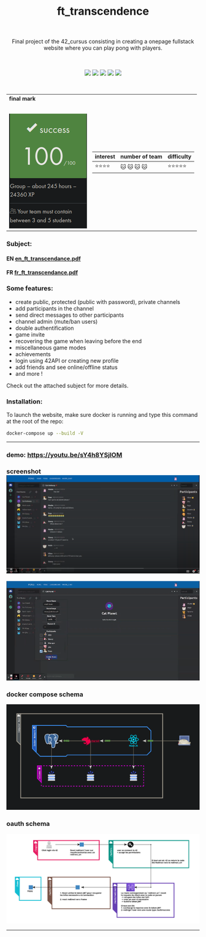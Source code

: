 
<h1 align="center">
   <b font size="15" face="arial" >ft_transcendence<br><br></font></b></h1>
   <p align="center">
    Final project of the 42_cursus consisting in creating a onepage fullstack website where you can play pong with players.  </br></br>
  <br></p>
  <p align="center">
 <img src="https://img.shields.io/badge/TYPESCRIPT-007ACC?style=for-the-badge&logo=typescript&logoColor=white">
 <img src="https://img.shields.io/badge/REACT-61DAFB?style=for-the-badge&logo=react&logoColor=white">
 <img src="https://img.shields.io/badge/NESTJS-CC013A?style=for-the-badge&logo=nestjs&logoColor=white">
 <img src="https://img.shields.io/badge/DOCKER-0DB7ED?style=for-the-badge&logo=docker&logoColor=white">
 <img src="https://img.shields.io/badge/PostgreSQL-4895ef?style=for-the-badge&logo=postgresql&logoColor=white">
</p>
</br>





<table  align="center">
<td>
 <b face="arial" >final mark<br><br></font></b></p>
 <img src="https://github.com/xibaochat/ft_transcendence/blob/master/final_mark.png">

</td>
<td>

| interest                     | number of team          | difficulty                      |
| ---------------------------- | ----------              | ----------                      |
|    :star::star::star::star:  | :cat: :cat: :cat: :cat: |  :star::star::star::star::star: |

</td>
</tr>
</table>



### Subject:
#### EN [en_ft_transcendance.pdf](https://github.com/xibaochat/ft_transcendence/blob/master/en_ft_transcendance.pdf)
#### FR [fr_ft_transcendance.pdf](https://github.com/xibaochat/ft_transcendence/blob/master/fr_ft_transcendance.pdf)


### Some features:
- create public, protected (public with password), private channels
- add participants in the channel
- send direct messages to other participants
- channel admin (mute/ban users)
- double authentification
- game invite
- recovering the game when leaving before the end
- miscellaneous game modes
- achievements
- login using 42API or creating new profile
- add friends and see online/offline status
- and more !

Check out the attached subject for more details.

### Installation:

To launch the website, make sure docker is running and type this command at the root of the repo:

```bash
docker-compose up --build -V
```


---

### **demo**: https://youtu.be/sY4h8YSjlOM
### screenshot ![screenhot](https://github.com/xibaochat/ft_transcendence/blob/master/chat_interface.png)
![screenshot](https://github.com/xibaochat/ft_transcendence/blob/master/chat_interface_1.png)
### docker compose schema
![schema](https://github.com/xibaochat/ft_transcendence/blob/master/structure.png)

### oauth schema
![User](https://github.com/xibaochat/ft_transcendence/blob/master/auth_42.png)

---
